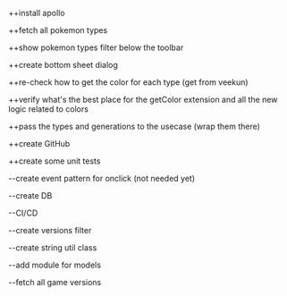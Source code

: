 ++install apollo

++fetch all pokemon types

++show pokemon types filter below the toolbar

++create bottom sheet dialog

++re-check how to get the color for each type (get from veekun)

++verify what's the best place for the getColor extension and all the new logic related to colors

++pass the types and generations to the usecase (wrap them there)

++create GitHub

++create some unit tests



--create event pattern for onclick (not needed yet)

--create DB

--CI/CD

--create versions filter

--create string util class

--add module for models

--fetch all game versions

